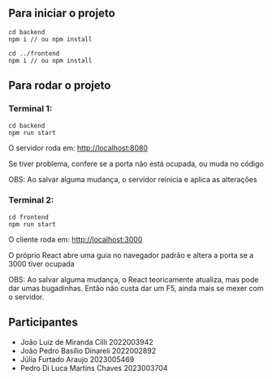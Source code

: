 ## Para iniciar o projeto

```
cd backend
npm i // ou npm install

cd ../frontend
npm i // ou npm install
```

## Para rodar o projeto

### Terminal 1:

```
cd backend
npm run start
```

O servidor roda em: [http://localhost:8080](http://localhost:8080)

Se tiver problema, confere se a porta não está ocupada, ou muda no código

OBS: Ao salvar alguma mudança, o servidor reinicia e aplica as alterações

### Terminal 2:

```
cd frontend
npm run start
```

O cliente roda em: [http://localhost:3000](http://localhost:3000)

O próprio React abre uma guia no navegador padrão e altera a porta se a 3000 tiver ocupada

OBS: Ao salvar alguma mudança, o React teoricamente atualiza, mas pode dar umas bugadinhas. Então não custa dar um F5, ainda mais se mexer com o servidor.

## Participantes
- João Luiz de Miranda Cilli 2022003942 
- João Pedro Basílio Dinareli 2022002892
- Júlia Furtado Araujo 2023005469
- Pedro Di Luca Martins Chaves 2023003704
